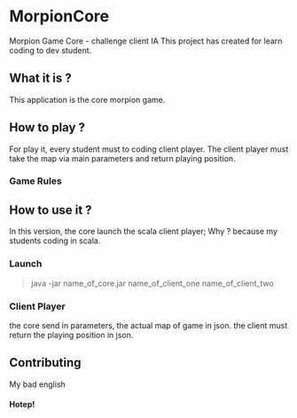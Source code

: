 # MorpionCore

Morpion Game Core - challenge client IA This project has created for learn coding to dev student.

## What it is ?

This application is the core morpion game.

## How to play ?

For play it, every student must to coding client player. The client player must take the map via main parameters and
return playing position.

### Game Rules

## How to use it ?

In this version, the core launch the scala client player; Why ? because my students coding in scala.

### Launch

> java -jar name_of_core.jar name_of_client_one name_of_client_two

### Client Player

the core send in parameters, the actual map of game in json. the client must return the playing position in json.

## Contributing

My bad english

#### Hotep!